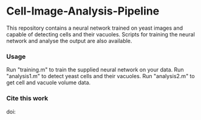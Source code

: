 # Cell-Image-Analysis-Pipeline
This repository contains a neural network trained on yeast images and capable of detecting cells and their vacuoles. Scripts for training the neural network and analyse the output are also available.

### Usage
Run "training.m" to train the supplied neural network on your data.
Run "analysis1.m" to detect yeast cells and their vacuoles.
Run "analysis2.m" to get cell and vacuole volume data.

### Cite this work
doi:
